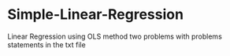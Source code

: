 # Simple-Linear-Regression
Linear Regression using OLS method  two problems with problems statements in the txt file 
